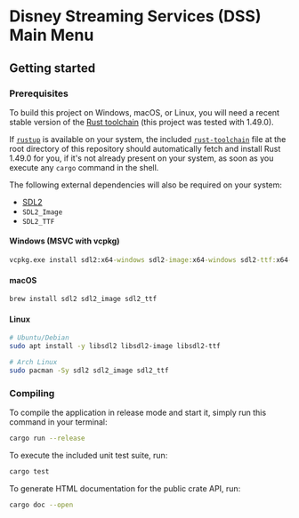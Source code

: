 # Disney Streaming Services (DSS) Main Menu

## Getting started

### Prerequisites

To build this project on Windows, macOS, or Linux, you will need a recent stable
version of the [Rust toolchain](https://www.rust-lang.org/) (this project was
tested with 1.49.0).

If [`rustup`](https://rustup.rs/) is available on your system, the included 
[`rust-toolchain`](./rust-toolchain) file at the root directory of this
repository should automatically fetch and install Rust 1.49.0 for you, if it's
not already present on your system, as soon as you execute any `cargo` command
in the shell.

The following external dependencies will also be required on your system:

* [SDL2](https://www.libsdl.org/)
* `SDL2_Image`
* `SDL2_TTF`

#### Windows (MSVC with vcpkg)

```bat
vcpkg.exe install sdl2:x64-windows sdl2-image:x64-windows sdl2-ttf:x64-windows
```

#### macOS

```bash
brew install sdl2 sdl2_image sdl2_ttf
```

#### Linux

```bash
# Ubuntu/Debian
sudo apt install -y libsdl2 libsdl2-image libsdl2-ttf

# Arch Linux
sudo pacman -Sy sdl2 sdl2_image sdl2_ttf
```

### Compiling

To compile the application in release mode and start it, simply run this command
in your terminal:

```bash
cargo run --release
```

To execute the included unit test suite, run:

```bash
cargo test
```

To generate HTML documentation for the public crate API, run:

```bash
cargo doc --open
```
